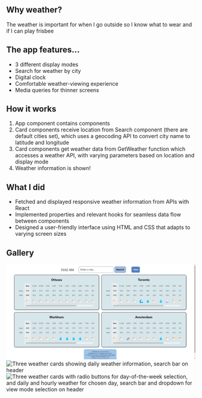 ## Why weather?

The weather is important for when I go outside so I know what to wear and if I can play frisbee

## The app features...

- 3 different display modes
- Search for weather by city
- Digital clock
- Comfortable weather-viewing experience
- Media queries for thinner screens

## How it works

1. App component contains components
2. Card components receive location from Search component (there are default cities set), which uses a geocoding API to convert city name to latitude and longitude
3. Card components get weather data from GetWeather function which accesses a weather API, with varying parameters based on location and display mode
4. Weather information is shown!

## What I did

- Fetched and displayed responsive weather information from APIs with React
- Implemented properties and relevant hooks for seamless data flow between components
- Designed a user-friendly interface using HTML and CSS that adapts to varying screen sizes

## Gallery

![Four weather cards in a grid showing hourly weather information, search bar on header](weather-day.png "Day view")
![Three weather cards showing daily weather information, search bar on header](weather-week "Week view")
![Three weather cards with radio buttons for day-of-the-week selection, and daily and hourly weather for chosen day, search bar and dropdown for view mode selection on header](weather-detailed "Detailed view")